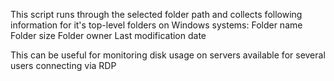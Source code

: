 This script runs through the selected folder path and collects following information for it's top-level folders on Windows systems:
Folder name
Folder size
Folder owner
Last modification date

This can be useful for monitoring disk usage on servers available for several users connecting via RDP
